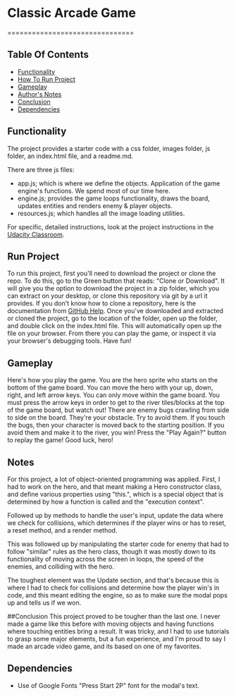 # Classic Arcade Game
===============================
## Table Of Contents

* [Functionality](#functionality)
* [How To Run Project](#runproject)
* [Gameplay](#gameplay)
* [Author's Notes](#notes)
* [Conclusion](#conclusion)
* [Dependencies](#dependencies)

## Functionality
The project provides a starter code with a css folder, images folder, js folder, an index.html file, and a readme.md.

There are three js files: 
* app.js; which is where we define the objects. Application of the game engine's functions. We spend most of our time here.
* engine.js; provides the game loops functionality, draws the board, updates entities and renders enemy & player objects.
* resources.js; which handles all the image loading utilities. 

For specific, detailed instructions, look at the project instructions in the [Udacity Classroom](https://classroom.udacity.com/me).

## Run Project

To run this project, first you'll need to download the project or clone the repo. To do this, go to the Green button that reads: "Clone or Download". It will give you the option to download the project in a zip folder, which you can extract on your desktop, or clone this repository via git by a url it provides. If you don't know how to clone a repository, here is the documentation from [GitHub Help](https://help.github.com/articles/cloning-a-repository/). Once you've downloaded and extracted or cloned the project, go to the location of the folder, open up the folder, and double click on the index.html file. This will automatically open up the file on your browser. From there you can play the game, or inspect it via your browser's debugging tools. Have fun!

## Gameplay

Here's how you play the game. You are the hero sprite who starts on the bottom of the game board. You can move the hero with your up, down, right, and left arrow keys. You can only move within the game board. You must press the arrow keys in order to get to the river tiles/blocks at the top of the game board, but watch out! There are enemy bugs crawling from side to side on the board. They're your obstacle. Try to avoid them. If you touch the bugs, then your character is moved back to the starting position. If you avoid them and make it to the river, you win! Press the "Play Again?" button to replay the game! Good luck, hero!

## Notes

For this project, a lot of object-oriented programming was applied. First, I had to work on the hero, and that meant making a Hero constructor class, and define various properties using "this.", which is a special object that is determined by how a function is called and the "execution context".

Followed up by methods to handle the user's input, update the data where we check for collisions, which determines if the player wins or has to reset, a reset method, and a render method. 

This was followed up by manipulating the starter code for enemy that had to follow "similar" rules as the hero class, though it was mostly down to its functionality of moving across the screen in loops, the speed of the enemies, and colliding with the hero. 

The toughest element was the Update section, and that's because this is where I had to check for collisions and determine how the player win's in code, and this meant editing the engine, so as to make sure the modal pops up and tells us if we won.

##Conclusion
This project proved to be tougher than the last one. I never made a game like this before with moving objects and having functions where touching entities bring a result. It was tricky, and I had to use tutorials to grasp some major elements, but a fun experience, and I'm proud to say I made an arcade video game, and its based on one of my favorites. 

## Dependencies
* Use of Google Fonts "Press Start 2P" font for the modal's text.